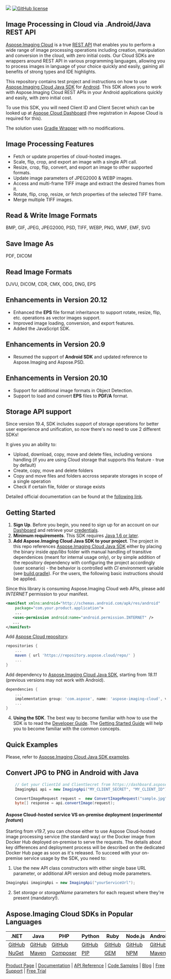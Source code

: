 ![](https://img.shields.io/badge/api-v3.0-lightgrey)  [![GitHub license](https://img.shields.io/github/license/aspose-imaging-cloud/aspose-imaging-cloud-java)](https://github.com/aspose-imaging-cloud/aspose-imaging-cloud-java)

## Image Processing in Cloud via .Android/Java REST API
[Aspose.Imaging Cloud](https://products.aspose.cloud/imaging) is a true [REST API](https://apireference.aspose.cloud/imaging/) that enables you to perform a wide range of image processing operations including creation, manipulation and conversion in the cloud, with zero initial costs. Our Cloud SDKs are wrappers around REST API in various programming languages, allowing you to process images in language of your choice quickly and easily, gaining all benefits of strong types and IDE highlights.

This repository contains test project and instructions on how to use [Aspose.Imaging Cloud Java SDK](https://github.com/aspose-imaging-cloud/aspose-imaging-cloud-java) for [Android](https://products.aspose.cloud/imaging/android). This SDK allows you to work with Aspose.Imaging Cloud REST APIs in your Android applications quickly and easily, with zero initial cost.

To use this SDK, you will need Client ID and Client Secret which can be looked up at [Aspose Cloud Dashboard](https://dashboard.aspose.cloud/#/apps) (free registration in Aspose Cloud is required for this).

The solution uses [Gradle Wrapper](https://github.com/gradle/gradle/tree/master/gradle/wrapper) with no modifications.

## Image Processing Features

- Fetch or update properties of cloud-hosted images.
- Scale, flip, crop, and export an image with a single API call.
- Resize, crop, flip, convert, and export an image to other supported formats.
- Update image parameters of JPEG2000 & WEBP images.
- Access and multi-frame TIFF image and extract the desired frames from it.
- Rotate, flip, crop, resize, or fetch properties of the selected TIFF frame.
- Merge multiple TIFF images.

## Read & Write Image Formats
BMP, GIF, JPEG, JPEG2000, PSD, TIFF, WEBP, PNG, WMF, EMF, SVG

## Save Image As
PDF, DICOM

## Read Image Formats
DJVU, DICOM, CDR, CMX, ODG, DNG, EPS

## Enhancements in Version 20.12

- Enhanced the **EPS** file format inheritance to support rotate, resize, flip, etc. operations as vector images support.
- Improved image loading, conversion, and export features.
- Added the JavaScript SDK.

## Enhancements in Version 20.9
- Resumed the support of **Android SDK** and updated reference to Aspose.Imaging and Aspose.PSD.


## Enhancements in Version 20.10

- Support for additional image formats in Object Detection.
- Support to load and convert **EPS** files to **PDF/A** format.

## Storage API support
Since version 19.4, SDK includes support of storage operations for better user experience and unification, so now there's no need to use 2 different SDKs!

It gives you an ability to:
* Upload, download, copy, move and delete files, including versions handling (if you are using Cloud storage that supports this feature - true by default)
* Create, copy, move and delete folders
* Copy and move files and folders accross separate storages in scope of a single operation
* Check if certain file, folder or storage exists

Detailed official documentation can be found at the [following link](https://docs.aspose.cloud/imaging/).

## Getting Started
1. **Sign Up**. Before you begin, you need to sign up for an account on our [Dashboard](https://dashboard.aspose.cloud/) and retrieve your [credentials](https://dashboard.aspose.cloud/#/apps).
2. **Minimum requirements**. This SDK requires [Java 1.6 or later](https://java.com/download/).
3. **Add Aspose.Imaging Cloud Java SDK to your project**. The project in this repo references [Aspose.Imaging Cloud Java SDK](https://github.com/aspose-imaging-cloud/aspose-imaging-cloud-java) either by placing the binary inside *app/libs* folder with manual handling of transitive dependenices (meant for internal usage only), or by simple addition of the repository dependency with configuring the project accordingly (user scenario) - the behavior is controlled with *CI* environment variable (see [build.gradle](app/build.gradle)). For the users, the following basic instructions should be applied.

Since this library is consuming Aspose.Imaging Cloud web APIs, please add *INTERNET* permission to your manifest.
```xml
<manifest xmlns:android="http://schemas.android.com/apk/res/android"
    package="com.your.product.application">
	...
   <uses-permission android:name="android.permission.INTERNET" />
   ...
</manifest>
```
Add [Aspose Cloud repository](https://repository.aspose.cloud).
```gradle
repositories {
    ...
    maven { url 'https://repository.aspose.cloud/repo/' }
    ...
}
```
Add dependency to [Aspose.Imaging Cloud Java SDK](https://github.com/aspose-imaging-cloud/aspose-imaging-cloud-java), starting from *18.11* (previous versions may not work with Android).
```gradle
dependencies {
    ...
    implementation group: 'com.aspose', name: 'aspose-imaging-cloud', version: '21.2'
    ...
}
```
4. **Using the SDK**. The best way to become familiar with how to use the SDK is to read the [Developer Guide](https://docs.aspose.cloud/imaging/developer-guide/). The [Getting Started Guide](https://docs.aspose.cloud/imaging/getting-started/) will help you to become familiar with the common concepts.

## Quick Examples
Please, refer to [Aspose.Imaging Cloud Java SDK examples](https://github.com/aspose-imaging-cloud/aspose-imaging-cloud-java#quick-examples).


## Convert JPG to PNG in Android with Java

```java
	// Get your ClientId and ClientSecret from https://dashboard.aspose.cloud (free registration required).
	ImagingApi api = new ImagingApi("MY_CLIENT_SECRET", "MY_CLIENT_ID");

	ConvertImageRequest request =  new ConvertImageRequest("sample.jpg", "png", "tempFolder", "My_Storage_Name");
	byte[] response = api.convertImage(request);
```


#### Aspose Cloud-hosted service VS on-premise deployment (*experimental feature*)
Starting from v19.7, you can choose either to use Aspose Cloud-hosted image processing service (the standard way) or the Docker image from Docker Hub deployed on-premise to serve the requests.
The details about key differences and deployment process will be described on the dedicated Docker Hub page as soon as it's released.
To succeed with your on-premise service usage by the SDK, you need to:
1. Use the new API class constructors with either single base URL parameter, or additional API version and debug mode parameters.
```java
ImagingApi imagingApi = new ImagingApi("yourServiceUrl");
```
2. Set *storage* or *storageName* parameters for each request where they're present (mandatory!).


## Aspose.Imaging Cloud SDKs in Popular Languages

| .NET | Java | PHP | Python | Ruby | Node.js |Android|
|---|---|---|---|---|---|--|
| [GitHub](https://github.com/aspose-imaging-cloud/aspose-imaging-cloud-dotnet) | [GitHub](https://github.com/aspose-imaging-cloud/aspose-imaging-cloud-java) | [GitHub](https://github.com/aspose-imaging-cloud/aspose-imaging-cloud-php) | [GitHub](https://github.com/aspose-imaging-cloud/aspose-imaging-cloud-python) | [GitHub](https://github.com/aspose-imaging-cloud/aspose-imaging-cloud-ruby)  | [GitHub](https://github.com/aspose-imaging-cloud/aspose-imaging-cloud-node) | [GitHub](https://github.com/aspose-imaging-cloud/aspose-imaging-cloud-android) | [GitHub](https://github.com/aspose-imaging-cloud/aspose-imaging-cloud-swift)|[GitHub](https://github.com/aspose-imaging-cloud/aspose-imaging-cloud-dart) |[GitHub](https://github.com/aspose-imaging-cloud/aspose-imaging-cloud-go) |
| [NuGet](https://www.nuget.org/packages/Aspose.Imaging-Cloud/) | [Maven](https://repository.aspose.cloud/webapp/#/artifacts/browse/tree/General/repo/com/aspose/aspose-imaging-cloud) | [Composer](https://packagist.org/packages/aspose/aspose-imaging-cloud) | [PIP](https://pypi.org/project/aspose.imaging-cloud/) | [GEM](https://rubygems.org/gems/aspose_imaging_cloud)  | [NPM](https://www.npmjs.com/package/@asposecloud/aspose-imaging-cloud) |[Maven](https://repository.aspose.cloud/webapp/#/artifacts/browse/tree/General/repo/com/aspose/aspose-imaging-cloud)|

[Product Page](https://products.aspose.cloud/imaging/android) | [Documentation](https://docs.aspose.cloud/display/imagingcloud/Home) | [API Reference](https://apireference.aspose.cloud/imaging/) | [Code Samples](https://github.com/aspose-imaging-cloud/aspose-imaging-cloud-android) | [Blog](https://blog.aspose.cloud/category/imaging/) | [Free Support](https://forum.aspose.cloud/c/imaging) | [Free Trial](https://dashboard.aspose.cloud/#/apps)
